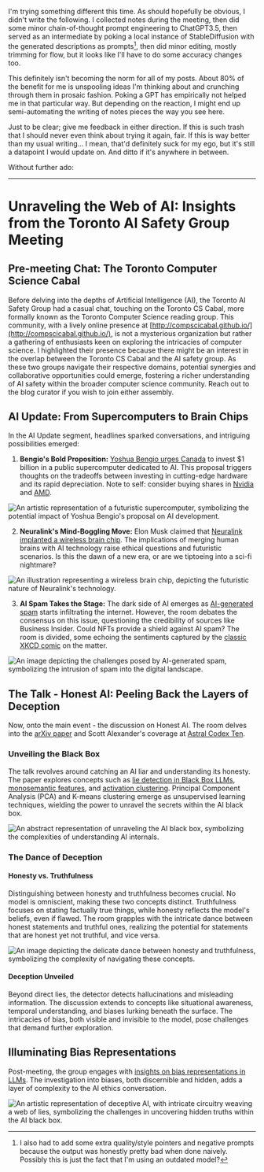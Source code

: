 I'm trying something different this time. As should hopefully be obvious, I didn't write the following. I collected notes during the meeting, then did some minor chain-of-thought prompt engineering to ChatGPT3.5, then served as an intermediate by poking a local instance of StableDiffusion with the generated descriptions as prompts[^i-also-had-to-add], then did minor editing, mostly trimming for flow, but it looks like I'll have to do some accuracy changes too.

[^i-also-had-to-add]: I also had to add some extra quality/style pointers and negative prompts because the output was honestly pretty bad when done naively. Possibly this is just the fact that I'm using an outdated model?

This definitely isn't becoming the norm for all of my posts. About 80% of the benefit for me is unspooling ideas I'm thinking about and crunching through them in prosaic fashion. Poking a GPT has empirically not helped me in that particular way. But depending on the reaction, I might end up semi-automating the writing of notes pieces the way you see here.

Just to be clear; give me feedback in either direction. If this is such trash that I should never even think about trying it again, fair. If this is way better than my usual writing... I mean, that'd definitely suck for my ego, but it's still a datapoint I would update on. And ditto if it's anywhere in between.

Without further ado:

* * *

# Unraveling the Web of AI: Insights from the Toronto AI Safety Group Meeting

## Pre-meeting Chat: The Toronto Computer Science Cabal

Before delving into the depths of Artificial Intelligence (AI), the Toronto AI Safety Group had a casual chat, touching on the Toronto CS Cabal, more formally known as the Toronto Computer Science reading group. This community, with a lively online presence at [http://compscicabal.github.io/](http://compscicabal.github.io/), is not a mysterious organization but rather a gathering of enthusiasts keen on exploring the intricacies of computer science. I highlighted their presence because there might be an interest in the overlap between the Toronto CS Cabal and the AI safety group. As these two groups navigate their respective domains, potential synergies and collaborative opportunities could emerge, fostering a richer understanding of AI safety within the broader computer science community. Reach out to the blog curator if you wish to join either assembly.

## AI Update: From Supercomputers to Brain Chips

In the AI Update segment, headlines sparked conversations, and intriguing possibilities emerged:

1. **Bengio's Bold Proposition:** [Yoshua Bengio urges Canada](https://www.cbc.ca/news/canada/montreal/bengio-asks-canada-to-build-ai-supercomputer-1.7094858) to invest $1 billion in a public supercomputer dedicated to AI. This proposal triggers thoughts on the tradeoffs between investing in cutting-edge hardware and its rapid depreciation. Note to self: consider buying shares in [Nvidia](https://www.google.com/finance/quote/NVDA:NASDAQ?sa=X&ved=2ahUKEwiIk6rb3o2EAxUkOTQIHYCGBSAQ3ecFegQIcBAf) and [AMD](https://www.google.com/finance/quote/AMD:NASDAQ?).

![An artistic representation of a futuristic supercomputer, symbolizing the potential impact of Yoshua Bengio's proposal on AI development.](/static/img/tasm-007/Supercomputer.png)

2. **Neuralink's Mind-Boggling Move:** Elon Musk claimed that [Neuralink implanted a wireless brain chip](https://www.bbc.com/news/technology-68137046). The implications of merging human brains with AI technology raise ethical questions and futuristic scenarios. Is this the dawn of a new era, or are we tiptoeing into a sci-fi nightmare?

![An illustration representing a wireless brain chip, depicting the futuristic nature of Neuralink's technology.](/static/img/tasm-007/BrainChip.png)

3. **AI Spam Takes the Stage:** The dark side of AI emerges as [AI-generated spam](https://www.businessinsider.com/ai-spam-google-ruin-internet-search-scams-chatgpt-2024-1) starts infiltrating the internet. However, the room debates the consensus on this issue, questioning the credibility of sources like Business Insider. Could NFTs provide a shield against AI spam? The room is divided, some echoing the sentiments captured by the [classic XKCD comic](https://xkcd.com/810/) on the matter.

![An image depicting the challenges posed by AI-generated spam, symbolizing the intrusion of spam into the digital landscape.](/static/img/tasm-007/AISpam.png)

## The Talk - Honest AI: Peeling Back the Layers of Deception

Now, onto the main event - the discussion on Honest AI. The room delves into the [arXiv paper](https://arxiv.org/abs/2310.01405) and Scott Alexander's coverage at [Astral Codex Ten](https://www.astralcodexten.com/p/the-road-to-honest-ai).

### Unveiling the Black Box

The talk revolves around catching an AI liar and understanding its honesty. The paper explores concepts such as [lie detection in Black Box LLMs](https://www.lesswrong.com/posts/khFC2a4pLPvGtXAGG/how-to-catch-an-ai-liar-lie-detection-in-black-box-llms-by), [monosemantic features](https://transformer-circuits.pub/2023/monosemantic-features/index.html), and [activation clustering](https://www.alignmentforum.org/posts/cLfsabkCPtieJ5LoK/investigating-bias-representations-in-llms-via-activation). Principal Component Analysis (PCA) and K-means clustering emerge as unsupervised learning techniques, wielding the power to unravel the secrets within the AI black box.

![An abstract representation of unraveling the AI black box, symbolizing the complexities of understanding AI internals.](/static/img/tasm-007/BlackBox.png)

### The Dance of Deception

#### Honesty vs. Truthfulness

Distinguishing between honesty and truthfulness becomes crucial. No model is omniscient, making these two concepts distinct. Truthfulness focuses on stating factually true things, while honesty reflects the model's beliefs, even if flawed. The room grapples with the intricate dance between honest statements and truthful ones, realizing the potential for statements that are honest yet not truthful, and vice versa.

![An image depicting the delicate dance between honesty and truthfulness, symbolizing the complexity of navigating these concepts.](/static/img/tasm-007/HonestyTruthfulness.png)

#### Deception Unveiled

Beyond direct lies, the detector detects hallucinations and misleading information. The discussion extends to concepts like situational awareness, temporal understanding, and biases lurking beneath the surface. The intricacies of bias, both visible and invisible to the model, pose challenges that demand further exploration.

## Illuminating Bias Representations

Post-meeting, the group engages with [insights on bias representations in LLMs](https://www.lesswrong.com/posts/cLfsabkCPtieJ5LoK/investigating-bias-representations-in-llms-via-activation). The investigation into biases, both discernible and hidden, adds a layer of complexity to the AI ethics conversation.

![An artistic representation of deceptive AI, with intricate circuitry weaving a web of lies, symbolizing the challenges in uncovering hidden truths within the AI black box.](/static/img/tasm-007/AI-Lies.png)
